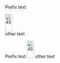 Prefix text <div><img src="image.png" width="23" height="56" alt="45"></div> other text

Prefix text <img src="https://img.shields.io/jetbrains/plugin/v/14494-pdf-viewer" width="23" height="56" alt="45"/> other text
